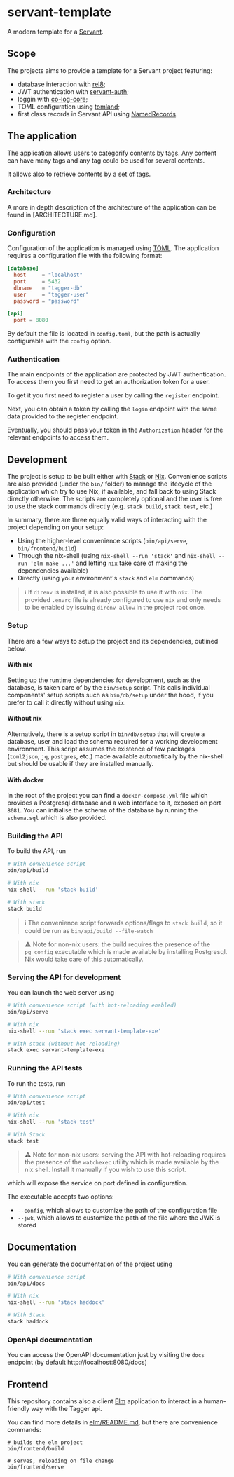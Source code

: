 # servant-template

A modern template for a [Servant](https://haskell-servant.github.io/).

## Scope

The projects aims to provide a template for a Servant project featuring:

- database interaction with [rel8](https://hackage.haskell.org/package/rel8);
- JWT authentication with [servant-auth](https://hackage.haskell.org/package/servant-auth);
- loggin with [co-log-core](https://hackage.haskell.org/package/co-log-core);
- TOML configuration using [tomland](https://hackage.haskell.org/package/tomland);
- first class records in Servant API using [NamedRecords](https://hackage.haskell.org/package/servant-0.19/changelog).

## The application

The application allows users to categorify contents by tags. Any content can have many tags and any tag could be used for several contents.

It allows also to retrieve contents by a set of tags.

### Architecture

A more in depth description of the architecture of the application can be found in [ARCHITECTURE.md].

### Configuration

Configuration of the application is managed using [TOML](https://toml.io). The application requires a configuration file with the following format:

```toml
[database]
  host     = "localhost"
  port     = 5432
  dbname   = "tagger-db"
  user     = "tagger-user"
  password = "password"

[api]
  port = 8080
```

By default the file is located in `config.toml`, but the path is actually configurable with the `config` option.

### Authentication
The main endpoints of the application are protected by JWT authentication. To access them you first need to get an authorization token for a user.

To get it you first need to register a user by calling the `register` endpoint.

Next, you can obtain a token by calling the `login` endpoint with the same data provided to the register endpoint.

Eventually, you should pass your token in the `Authorization` header for the relevant endpoints to access them.

## Development
The project is setup to be built either with [Stack](https://docs.haskellstack.org/en/stable/README/) or [Nix](https://nixos.org/). Convenience scripts are also provided (under the `bin/` folder) to manage the lifecycle of the application which try to use Nix, if available, and fall back to using Stack directly otherwise. The scripts are completely optional and the user is free to use the stack commands directly (e.g. `stack build`, `stack test`, etc.)

In summary, there are three equally valid ways of interacting with the project depending on your setup:
- Using the higher-level convenience scripts (`bin/api/serve`, `bin/frontend/build`)
- Through the nix-shell (using `nix-shell --run 'stack'` and `nix-shell --run 'elm make ...'` and letting `nix` take care of making the dependencies available)
- Directly (using your environment's `stack` and `elm` commands)

> :information_source: If `direnv` is installed, it is also possible to use it with `nix`. The provided `.envrc` file is already configured to use `nix` and only needs to be enabled by issuing `direnv allow` in the project root once.

### Setup

There are a few ways to setup the project and its dependencies, outlined below.

#### With nix
Setting up the runtime dependencies for development, such as the database, is taken care of by the `bin/setup` script. This calls individual components' setup scripts such as `bin/db/setup` under the hood, if you prefer to call it directly without using `nix`.

#### Without nix
Alternatively, there is a setup script in `bin/db/setup` that will create a database, user and load the schema required for a working development environment. This script assumes the existence of few packages (`toml2json`, `jq`, `postgres`, etc.) made available automatically by the nix-shell but should be usable if they are installed manually.

#### With docker
In the root of the project you can find a `docker-compose.yml` file which provides a Postgresql database and a web interface to it, exposed on port `8081`.
You can initialise the schema of the database by running the `schema.sql` which is also provided.

### Building the API

To build the API, run

```sh
# With convenience script
bin/api/build

# With nix
nix-shell --run 'stack build'

# With stack
stack build
```

> :information_source: The convenience script forwards options/flags to `stack build`, so it could be run as `bin/api/build --file-watch`

> :warning: Note for non-nix users: the build requires the presence of the `pg_config` executable which is made available by installing Postgresql. Nix would take care of this automatically.

### Serving the API for development
You can launch the web server using

```sh
# With convenience script (with hot-reloading enabled)
bin/api/serve

# With nix
nix-shell --run 'stack exec servant-template-exe'

# With stack (without hot-reloading)
stack exec servant-template-exe
```

### Running the API tests
To run the tests, run

```sh
# With convenience script
bin/api/test

# With nix
nix-shell --run 'stack test'

# With Stack
stack test
```

> :warning: Note for non-nix users: serving the API with hot-reloading requires the presence of the `watchexec` utility which is made available by the nix shell. Install it manually if you wish to use this script.

which will expose the service on port defined in configuration.

The executable accepts two options:

- `--config`, which allows to customize the path of the configuration file
- `--jwk`, which allows to customize the path of the file where the JWK is stored

## Documentation

You can generate the documentation of the project using

```sh
# With convenience script
bin/api/docs

# With nix
nix-shell --run 'stack haddock'

# With Stack
stack haddock
```

### OpenApi documentation

You can access the OpenAPI documentation just by visiting the `docs` endpoint (by default http://localhost:8080/docs)

## Frontend

This repository contains also a client [Elm](https://elm-lang.org/) application to interact in a human-friendly way with the Tagger api.

You can find more details in [elm/README.md](elm/README.md), but there are convenience commands:

```
# builds the elm project
bin/frontend/build

# serves, reloading on file change
bin/frontend/serve
```
